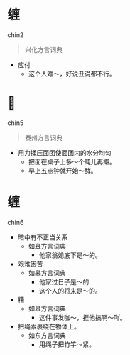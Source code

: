 # 缠
chin2
> 兴化方言词典
- 应付
  - 这个人难～，好说丑说都不行。

# 𢷹
chin5
> 泰州方言词典
- 用力揉压面团使面团内的水分均匀
  - 把面在桌子上多～个盹儿再擀。
  - 早上五点钟就开始～酵。
<!--
泰州原词条 䭤/㧄
-->

# 缠
chin6
+ 暗中有不正当关系
  * 如皋方言词典
    - 他家翁媳底下是～的。
+ 艰难困苦
  * 如皋方言词典
    - 他家过日子是～的
    - 这个人的将来是～的。
+ 糟
  * 如皋方言词典
    - 这件事发咖～，捱他搞啊～吖。
+ 把绳索裹绕在物体上。
  * 如东方言词典
    - 用绳子把竹竿～紧。

